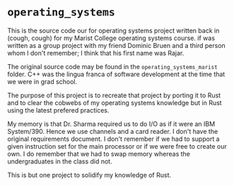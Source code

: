 # `operating_systems`

This is the source code our for operating systems project written back in (cough, cough) for my Marist College
operating systems course. if was written as a group project with my friend Dominic Bruen and a third person whom
I don't remember; I think that his first name was Rajar.

The original source code may be found in the `operating_systems_marist` folder. C++ was the lingua
franca of software development at the time that we were in grad school.

The purpose of this project is to recreate that project by porting it to Rust and to clear the cobwebs of my operating systems knowledge but in Rust using the latest prefered practices.

My memory is that Dr. Sharma required us to do I/O as if it were an IBM System/390. Hence we use channels and a card reader. I don't have the 
original requirements document. I don't remember if we had to support a given instruction set for the main processor or if we were free to create our own. I do remember that we had to swap memory whereas the undergraduates in the class did not.

This is but one project to solidify my knowledge of Rust.
